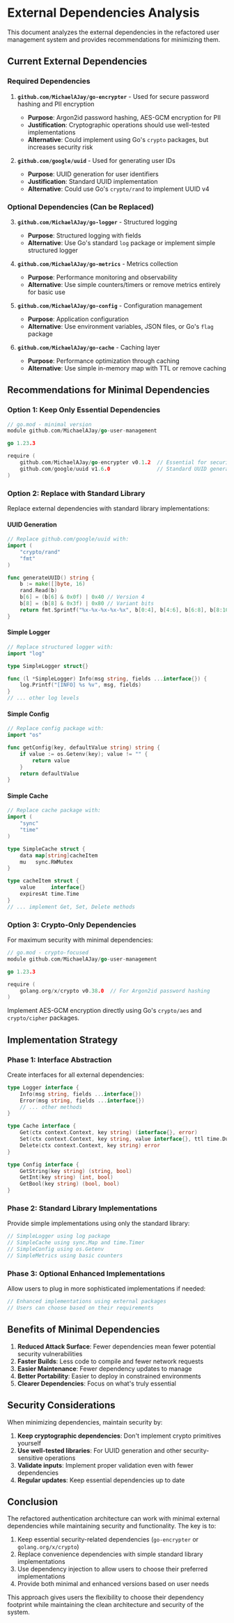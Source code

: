 # External Dependencies Analysis

This document analyzes the external dependencies in the refactored user management system and provides recommendations for minimizing them.

## Current External Dependencies

### Required Dependencies
1. **`github.com/MichaelAJay/go-encrypter`** - Used for secure password hashing and PII encryption
   - **Purpose**: Argon2id password hashing, AES-GCM encryption for PII
   - **Justification**: Cryptographic operations should use well-tested implementations
   - **Alternative**: Could implement using Go's `crypto` packages, but increases security risk

2. **`github.com/google/uuid`** - Used for generating user IDs
   - **Purpose**: UUID generation for user identifiers
   - **Justification**: Standard UUID implementation
   - **Alternative**: Could use Go's `crypto/rand` to implement UUID v4

### Optional Dependencies (Can be Replaced)
3. **`github.com/MichaelAJay/go-logger`** - Structured logging
   - **Purpose**: Structured logging with fields
   - **Alternative**: Use Go's standard `log` package or implement simple structured logger

4. **`github.com/MichaelAJay/go-metrics`** - Metrics collection
   - **Purpose**: Performance monitoring and observability
   - **Alternative**: Use simple counters/timers or remove metrics entirely for basic use

5. **`github.com/MichaelAJay/go-config`** - Configuration management
   - **Purpose**: Application configuration
   - **Alternative**: Use environment variables, JSON files, or Go's `flag` package

6. **`github.com/MichaelAJay/go-cache`** - Caching layer
   - **Purpose**: Performance optimization through caching
   - **Alternative**: Use simple in-memory map with TTL or remove caching

## Recommendations for Minimal Dependencies

### Option 1: Keep Only Essential Dependencies
```go
// go.mod - minimal version
module github.com/MichaelAJay/go-user-management

go 1.23.3

require (
	github.com/MichaelAJay/go-encrypter v0.1.2  // Essential for security
	github.com/google/uuid v1.6.0               // Standard UUID generation
)
```

### Option 2: Replace with Standard Library
Replace external dependencies with standard library implementations:

#### UUID Generation
```go
// Replace github.com/google/uuid with:
import (
	"crypto/rand"
	"fmt"
)

func generateUUID() string {
	b := make([]byte, 16)
	rand.Read(b)
	b[6] = (b[6] & 0x0f) | 0x40 // Version 4
	b[8] = (b[8] & 0x3f) | 0x80 // Variant bits
	return fmt.Sprintf("%x-%x-%x-%x-%x", b[0:4], b[4:6], b[6:8], b[8:10], b[10:16])
}
```

#### Simple Logger
```go
// Replace structured logger with:
import "log"

type SimpleLogger struct{}

func (l *SimpleLogger) Info(msg string, fields ...interface{}) {
	log.Printf("[INFO] %s %v", msg, fields)
}
// ... other log levels
```

#### Simple Config
```go
// Replace config package with:
import "os"

func getConfig(key, defaultValue string) string {
	if value := os.Getenv(key); value != "" {
		return value
	}
	return defaultValue
}
```

#### Simple Cache
```go
// Replace cache package with:
import (
	"sync"
	"time"
)

type SimpleCache struct {
	data map[string]cacheItem
	mu   sync.RWMutex
}

type cacheItem struct {
	value     interface{}
	expiresAt time.Time
}
// ... implement Get, Set, Delete methods
```

### Option 3: Crypto-Only Dependencies
For maximum security with minimal dependencies:

```go
// go.mod - crypto-focused
module github.com/MichaelAJay/go-user-management

go 1.23.3

require (
	golang.org/x/crypto v0.38.0  // For Argon2id password hashing
)
```

Implement AES-GCM encryption directly using Go's `crypto/aes` and `crypto/cipher` packages.

## Implementation Strategy

### Phase 1: Interface Abstraction
Create interfaces for all external dependencies:
```go
type Logger interface {
	Info(msg string, fields ...interface{})
	Error(msg string, fields ...interface{})
	// ... other methods
}

type Cache interface {
	Get(ctx context.Context, key string) (interface{}, error)
	Set(ctx context.Context, key string, value interface{}, ttl time.Duration) error
	Delete(ctx context.Context, key string) error
}

type Config interface {
	GetString(key string) (string, bool)
	GetInt(key string) (int, bool)
	GetBool(key string) (bool, bool)
}
```

### Phase 2: Standard Library Implementations
Provide simple implementations using only the standard library:
```go
// SimpleLogger using log package
// SimpleCache using sync.Map and time.Timer
// SimpleConfig using os.Getenv
// SimpleMetrics using basic counters
```

### Phase 3: Optional Enhanced Implementations
Allow users to plug in more sophisticated implementations if needed:
```go
// Enhanced implementations using external packages
// Users can choose based on their requirements
```

## Benefits of Minimal Dependencies

1. **Reduced Attack Surface**: Fewer dependencies mean fewer potential security vulnerabilities
2. **Faster Builds**: Less code to compile and fewer network requests
3. **Easier Maintenance**: Fewer dependency updates to manage
4. **Better Portability**: Easier to deploy in constrained environments
5. **Clearer Dependencies**: Focus on what's truly essential

## Security Considerations

When minimizing dependencies, maintain security by:
1. **Keep cryptographic dependencies**: Don't implement crypto primitives yourself
2. **Use well-tested libraries**: For UUID generation and other security-sensitive operations
3. **Validate inputs**: Implement proper validation even with fewer dependencies
4. **Regular updates**: Keep essential dependencies up to date

## Conclusion

The refactored authentication architecture can work with minimal external dependencies while maintaining security and functionality. The key is to:

1. Keep essential security-related dependencies (`go-encrypter` or `golang.org/x/crypto`)
2. Replace convenience dependencies with simple standard library implementations
3. Use dependency injection to allow users to choose their preferred implementations
4. Provide both minimal and enhanced versions based on user needs

This approach gives users the flexibility to choose their dependency footprint while maintaining the clean architecture and security of the system. 